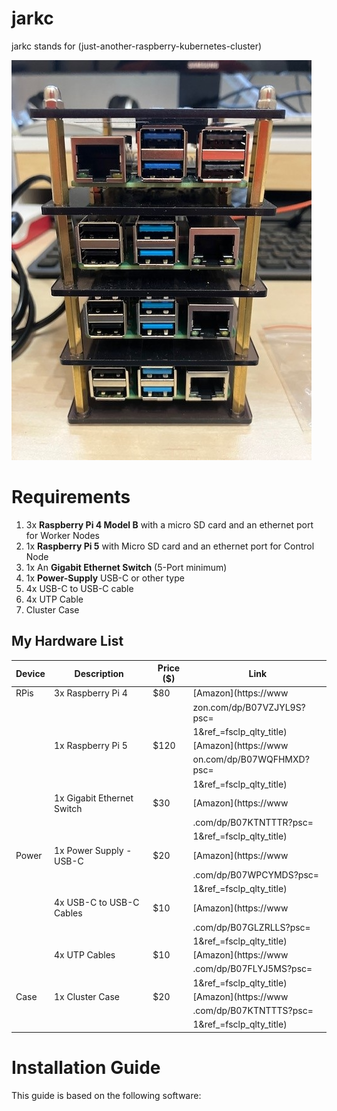 # jarkc
jarkc stands for (just-another-raspberry-kubernetes-cluster)

![jarkc](images/rPiCluster.jpg)

# Requirements
1. 3x **Raspberry Pi 4 Model B** with a micro SD card and an ethernet port for Worker Nodes
2. 1x **Raspberry Pi 5** with Micro SD card and an ethernet port for Control Node
3. 1x An **Gigabit Ethernet Switch** (5-Port minimum)
4. 1x **Power-Supply** USB-C or other type
5. 4x USB-C to USB-C cable
6. 4x UTP Cable
7. Cluster Case



## My Hardware List

| Device | Description                     | Price ($)   | Link                              |  
|--------|----------------------------------|-------------|-----------------------------------| 
| RPis   | 3x Raspberry Pi 4                | $80         | [Amazon](https://www 
|        |                                  |            | zon.com/dp/B07VZJYL9S?psc=
|        |                                  |            | 1&ref_=fsclp_qlty_title)       |
|        | 1x Raspberry Pi 5                | $120        | [Amazon](https://www 
|        |                                  |            | on.com/dp/B07WQFHMXD?psc=
|        |                                  |            | 1&ref_=fsclp_qlty_title)       |
|        | 1x Gigabit Ethernet Switch       | $30         | [Amazon](https://www 
|        |                                  |            | .com/dp/B07KTNTTTR?psc=
|        |                                  |            | 1&ref_=fsclp_qlty_title)       |
| Power  | 1x Power Supply - USB-C          | $20         | [Amazon](https://www 
|        |                                  |            | .com/dp/B07WPCYMDS?psc=
|        |                                  |            | 1&ref_=fsclp_qlty_title)       |
|        | 4x USB-C to USB-C Cables         | $10         | [Amazon](https://www
|        |                                  |            | .com/dp/B07GLZRLLS?psc=
|        |                                  |            | 1&ref_=fsclp_qlty_title)       |
|        | 4x UTP Cables                    | $10         | [Amazon](https://www
|        |                                  |            | .com/dp/B07FLYJ5MS?psc=
|        |                                  |            | 1&ref_=fsclp_qlty_title)       |
| Case   | 1x Cluster Case                  | $20         | [Amazon](https://www
|        |                                  |            | .com/dp/B07KTNTTTS?psc=
|        |                                  |            | 1&ref_=fsclp_qlty_title)       |



# Installation Guide

This guide is based on the following software:




